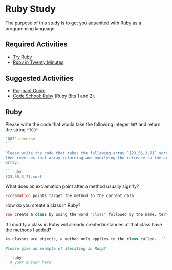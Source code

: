 # Ruby Study

The purpose of this study is to get you aquanited with Ruby as a programming
language.

## Required Activities

-   [Try Ruby](http://tryruby.org/)
-   [Ruby in Twenty Minutes](https://www.ruby-lang.org/en/documentation/quickstart/)

## Suggested Activities

-   [Poignant Guide](http://poignant.guide/)
-   [Code School: Ruby](https://www.codeschool.com/learn/ruby) (Ruby Bits 1 and 2).

## Ruby

Please write the code that would take the following integer `007` and return the
string `"700"`

```ruby
"007".reverse
"```

Please write the code that takes the following array `[23,56,3,7]` sorts it
then reverses that array returning and modifying the refrence to the original
array.

```ruby
[23,56,3,7].sort
```

What does an exclamation point after a method usually signify?

```ruby
Exclamation points target the method to the current data
```

How do you create a class in Ruby?

```ruby
You create a class by using the word "class" followed by the name, terminating in "end".
```

If I modify a class in Ruby will already created instances of that class have
the methods I added?

```ruby
As classes are objects, a method only applies to the class called.  ```

Please give an example of iterating in Ruby?

```ruby
  # your answer here
```
